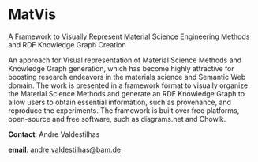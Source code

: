 # MatVis
A Framework to Visually Represent Material Science Engineering Methods and RDF Knowledge Graph Creation


An approach for Visual representation of Material Science Methods and Knowledge Graph generation, which has become highly attractive for boosting research endeavors in the materials science and Semantic Web domain. The work is presented in a framework format to visually organize the Material Science Methods and generate an RDF Knowledge Graph to allow users to obtain essential information, such as provenance, and reproduce the experiments. The framework is built over free platforms, open-source and free software, such as diagrams.net and Chowlk.

**Contact**: Andre Valdestilhas

**email**: andre.valdestilhas@bam.de
